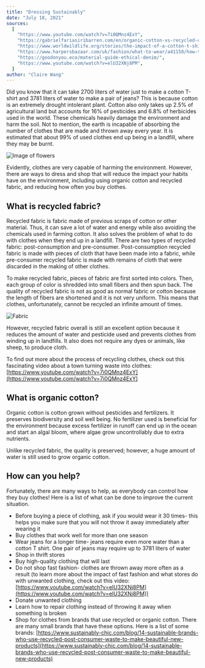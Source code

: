 ```yaml
---
title: "Dressing Sustainably"
date: "July 18, 2021"
sources:
  [
    "https://www.youtube.com/watch?v=7i0QMnz4ExY",
    "https://gabrielfariasiribarren.com/en/organic-cotton-vs-recycled-cotton/",
    "https://www.worldwildlife.org/stories/the-impact-of-a-cotton-t-shirt",
    "https://www.harpersbazaar.com/uk/fashion/what-to-wear/a41158/how-to-be-sustainable-fashion/",
    "https://goodonyou.eco/material-guide-ethical-denim/",
    "https://www.youtube.com/watch?v=elU32XNj8PM",
  ]
author: "Claire Wang"
---
```


Did you know that it can take 2700 liters of water just to make a cotton T-shirt and 3781 liters of water to make a pair of jeans? This is because cotton is an extremely drought intolerant plant. Cotton also only takes up 2.5% of agricultural land but accounts for 16% of pesticides and 6.8% of herbicides used in the world. These chemicals heavily damage the environment and harm the soil. Not to mention, the earth is incapable of absorbing the number of clothes that are made and thrown away every year. It is estimated that about 99% of used clothes end up being in a landfill, where they may be burnt.

![Image of flowers](https://i0.wp.com/TheNewFashionNorm.com/wp-content/uploads/2015/10/organic-cotton.jpg)

Evidently, clothes are very capable of harming the environment. However, there are ways to dress and shop that will reduce the impact your habits have on the environment, including using organic cotton and recycled fabric, and reducing how often you buy clothes.

## What is recycled fabric?

Recycled fabric is fabric made of previous scraps of cotton or other material. Thus, it can save a lot of water and energy while also avoiding the chemicals used in farming cotton. It also solves the problem of what to do with clothes when they end up in a landfill. There are two types of recycled fabric: post-consumption and pre-consumer. Post-consumption recycled fabric is made with pieces of cloth that have been made into a fabric, while pre-consumer recycled fabric is made with remains of cloth that were discarded in the making of other clothes.

To make recycled fabric, pieces of fabric are first sorted into colors. Then, each group of color is shredded into small fibers and then spun back. The quality of recycled fabric is not as good as normal fabric or cotton because the length of fibers are shortened and it is not very uniform. This means that clothes, unfortunately, cannot be recycled an infinite amount of times.

![Fabric](<https://assets.website-files.com/5d26d80e8836af2d12ed1269/5ef61b8167fae9cc37482662_5e69efd3f5771c7d1a8505c3_Copy%20of%20Circle%20Economy-5-min%20(2)-min.jpg>)

However, recycled fabric overall is still an excellent option because it reduces the amount of water and pesticide used and prevents clothes from winding up in landfills. It also does not require any dyes or animals, like sheep, to produce cloth.

To find out more about the process of recycling clothes, check out this fascinating video about a town turning waste into clothes: [https://www.youtube.com/watch?v=7i0QMnz4ExY](https://www.youtube.com/watch?v=7i0QMnz4ExY)

## What is organic cotton?

Organic cotton is cotton grown without pesticides and fertilizers. It preserves biodiversity and soil well being. No fertilizer used is beneficial for the environment because excess fertilizer in runoff can end up in the ocean and start an algal bloom, where algae grow uncontrollably due to extra nutrients.

Unlike recycled fabric, the quality is preserved; however, a huge amount of water is still used to grow organic cotton.

## How can you help?

Fortunately, there are many ways to help, as everybody can control how they buy clothes! Here is a list of what can be done to improve the current situation.

- Before buying a piece of clothing, ask if you would wear it 30 times- this helps you make sure that you will not throw it away immediately after wearing it
- Buy clothes that work well for more than one season
- Wear jeans for a longer time- jeans require even more water than a cotton T shirt. One pair of jeans may require up to 3781 liters of water
- Shop in thrift stores
- Buy high-quality clothing that will last
- Do not shop fast fashion- clothes are thrown away more often as a result (to learn more about the impact of fast fashion and what stores do with unwanted clothing, check out this video: [https://www.youtube.com/watch?v=elU32XNj8PM](https://www.youtube.com/watch?v=elU32XNj8PM))
- Donate unwanted clothing
- Learn how to repair clothing instead of throwing it away when something is broken
- Shop for clothes from brands that use recycled or organic cotton. There are many small brands that have these options. Here is a list of some brands: [https://www.sustainably-chic.com/blog/14-sustainable-brands-who-use-recycled-post-consumer-waste-to-make-beautiful-new-products](https://www.sustainably-chic.com/blog/14-sustainable-brands-who-use-recycled-post-consumer-waste-to-make-beautiful-new-products)
